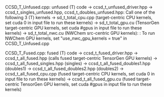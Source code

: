 CCSD_T_Unfused.cpp: unfused (T) code
 -> ccsd_t_unfused_driver.hpp
 -> ccsd_t_singles_unfused.hpp, ccsd_t_doubles_unfused.hpp: Call one of the following 3 (T) kernels
    -> sd_t_total_cpu.cpp (target-centric CPU kernels, set cuda 0 in input file to run these kernels)
    -> sd_t_total_gpu.cu  (TensorGen target-centric GPU kernels, set cuda #gpus in input file to run these kernels)
    -> sd_t_total_nwc.cu  (NWChem src-centric GPU kernels): 
        : To run NWChem GPU kernels, set "use_nwc_gpu_kernels = true" in CCSD_T_Unfused.cpp


 CCSD_T_Fused.cpp: fused (T) code
 -> ccsd_t_fused_driver.hpp 
 -> ccsd_t_all_fused.hpp     (calls fused target-centric TensorGen GPU kernels)
    -> ccsd_t_all_fused_singles.hpp  (singles)
    -> ccsd_t_all_fused_doubles1.hpp (doubles1)
    -> ccsd_t_all_fused_doubles2.hpp (doubles2)
 -> ccsd_t_all_fused_cpu.cpp (fused target-centric CPU kernels, set cuda 0 in input file to run these kernels)
 -> ccsd_t_all_fused_gpu.cu  (fused target-centric TensorGen GPU kernels, set cuda #gpus in input file to run these kernels)
 